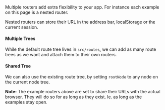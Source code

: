 <script>
    import Example from '#cmp/Example.svelte'
</script>


Multiple routers add extra flexibility to your app. For instance each example on this page is a nested router.

Nested routers can store their URL in the address bar, localStorage or the current session.

#### Multiple Trees
While the default route tree lives in `src/routes`, we can add as many route trees as we want and attach them to their own routers.

<Example path="../example.multiple-trees" focus="index.svelte" title="Nested nodes with different node trees" />

#### Shared Tree
We can also use the existing route tree, by setting `rootNode` to any node on the current node tree.

<Example path="../example.shared-tree" focus="index.svelte" title="Create a new node example" />


**Note:** The example routers above are set to share their URLs with the actual browser. They will do so for as long as they exist. Ie. as long as the examples stay open.